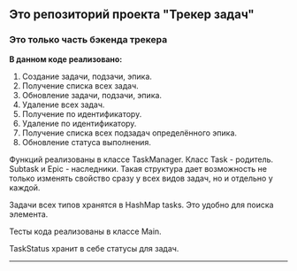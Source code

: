 ## Это репозиторий проекта "Трекер задач"
### Это только часть бэкенда трекера
  
**В данном коде реализовано:**  
1. Создание задачи, подзачи, эпика.  
2. Получение списка всех задач.
3. Обновление задачи, подзачи, эпика.
4. Удаление всех задач. 
5. Получение по идентификатору.
6. Удаление по идентификатору.
7. Получение списка всех подзадач определённого эпика.
8. Обновление статуса выполнения.

Функций реализованы в классе TaskManager.
Класс Task - родитель. Subtask и Epic - наследники.
Такая структура дает возможность не только изменять свойство 
сразу у всех видов задач, но и отдельно у каждой. 

Задачи всех типов хранятся в HashMap tasks. Это удобно для поиска элемента.

Тесты кода реализованы в классе Main.

TaskStatus хранит в себе статусы для задач.

------